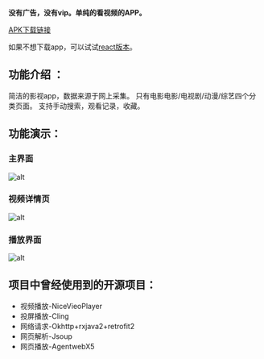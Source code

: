 **没有广告，没有vip。单纯的看视频的APP。**

[APK下载链接](https://apks-1252514056.cos.ap-chengdu.myqcloud.com/%E9%A3%8E%E5%BD%B1%E9%99%A2_v1.7_2018-10-14-release.apk)

如果不想下载app，可以试试[react版本](https://github.com/CodeByZack/kongtv-react)。

## 功能介绍 ：

简洁的影视app，数据来源于网上采集。
只有电影电影/电视剧/动漫/综艺四个分类页面。
支持手动搜索，观看记录，收藏。

## 功能演示：

### 主界面

![alt](https://apks-1252514056.cos.ap-chengdu.myqcloud.com/%E9%A6%96%E9%A1%B5.png)

### 视频详情页

![alt](https://apks-1252514056.cos.ap-chengdu.myqcloud.com/%E8%AF%A6%E6%83%85%E9%A1%B5.png)

### 播放界面

![alt](https://apks-1252514056.cos.ap-chengdu.myqcloud.com/%E6%92%AD%E6%94%BE%E9%A1%B5.png)



## 项目中曾经使用到的开源项目：

- 视频播放-NiceVieoPlayer
- 投屏播放-Cling
- 网络请求-Okhttp+rxjava2+retrofit2
- 网页解析-Jsoup
- 网页播放-AgentwebX5












